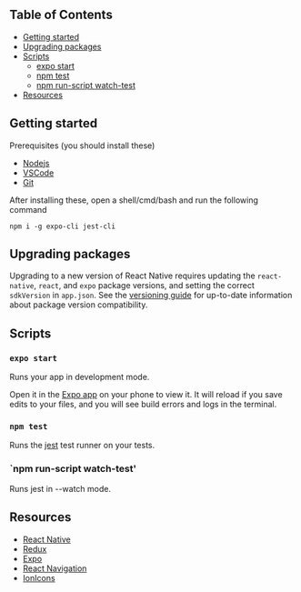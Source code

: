 ## Table of Contents

* [Getting started](#getting-started)
* [Upgrading packages](#upgrading-packages)
* [Scripts](#Scripts)
  * [expo start](#expo-start)
  * [npm test](#npm-test)
  * [npm run-script watch-test](#npm-run-script-watch-test)
* [Resources](#Resources)

## Getting started

Prerequisites (you should install these)
* [Nodejs](https://nodejs.org/en/)
* [VSCode](https://code.visualstudio.com/)
* [Git](https://git-scm.com/)

After installing these, open a shell/cmd/bash and run the following command
```
npm i -g expo-cli jest-cli
```

## Upgrading packages

Upgrading to a new version of React Native requires updating the `react-native`, `react`, and `expo` package versions, and setting the correct `sdkVersion` in `app.json`. See the [versioning guide](https://github.com/react-community/create-react-native-app/blob/master/VERSIONS.md) for up-to-date information about package version compatibility.

## Scripts

### `expo start`

Runs your app in development mode.

Open it in the [Expo app](https://expo.io) on your phone to view it. It will reload if you save edits to your files, and you will see build errors and logs in the terminal.

### `npm test`

Runs the [jest](https://github.com/facebook/jest) test runner on your tests.

### `npm run-script watch-test'

Runs jest in --watch mode. 

## Resources

* [React Native](https://facebook.github.io/react-native/docs/getting-started)
* [Redux](https://redux.js.org/)
* [Expo](https://docs.expo.io/versions/latest/)
* [React Navigation](https://reactnavigation.org/docs/en/getting-started.html)
* [IonIcons](https://ionicons.com/cheatsheet.html)
